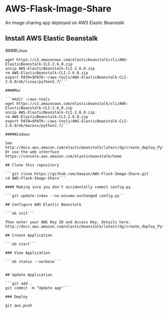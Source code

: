 AWS-Flask-Image-Share
=====================

An image sharing app deployed on AWS Elastic Beanstalk

## Install AWS Elastic Beanstalk

####Linux

```mkdir ~/aws-tools
wget https://s3.amazonaws.com/elasticbeanstalk/cli/AWS-ElasticBeanstalk-CLI-2.6.0.zip
unzip AWS-ElasticBeanstalk-CLI-2.6.0.zip
rm AWS-ElasticBeanstalk-CLI-2.6.0.zip
export PATH=$PATH:~/aws-tools/AWS-ElasticBeanstalk-CLI-2.6.0/eb/linux/python2.7/```

####Mac

```mkdir ~/aws-tools
wget https://s3.amazonaws.com/elasticbeanstalk/cli/AWS-ElasticBeanstalk-CLI-2.6.0.zip
unzip AWS-ElasticBeanstalk-CLI-2.6.0.zip
rm AWS-ElasticBeanstalk-CLI-2.6.0.zip
export PATH=$PATH:~/aws-tools/AWS-ElasticBeanstalk-CLI-2.6.0/eb/macosx/python2.7/```

####Windows

See http://docs.aws.amazon.com/elasticbeanstalk/latest/dg/create_deploy_Python_flask.html
Or use the web interface https://console.aws.amazon.com/elasticbeanstalk/home

## Clone this repository

```git clone https://github.com/daeyun/AWS-Flask-Image-Share.git
cd AWS-Flask-Image-Share```

#### Making sure you don't accidentally commit config.py

```git update-index --no-assume-unchanged config.py```

## Configure AWS Elastic Beanstalk

```eb init```

Then enter your AWS Key ID and Access Key. Details here: http://docs.aws.amazon.com/elasticbeanstalk/latest/dg/create_deploy_Python_flask.html

## Create Application

```eb start```

### View Application

```eb status --verbose```


## Update Application

```git add .
git commit -m "Update app"```

### Deploy

git aws.push
